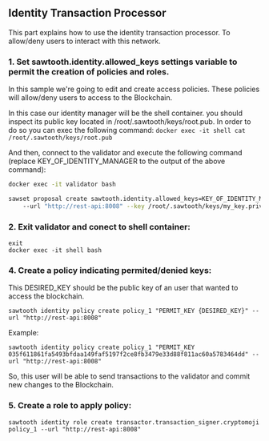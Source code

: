 ## Identity Transaction Processor

This part explains how to use the identity transaction processor. To allow/deny users to interact with this network.

### 1. Set sawtooth.identity.allowed_keys settings variable to permit the creation of policies and roles.

In this sample we're going to edit and create access policies. These policies will allow/deny users to access to the Blockchain.

In this case our identity manager will be the shell container. you should inspect its public key located in /root/.sawtooth/keys/root.pub. In order to do so you can exec the following command: ``docker exec -it shell cat /root/.sawtooth/keys/root.pub``

And then, connect to the validator and execute the following command (replace KEY_OF_IDENTITY_MANAGER to the output of the above command):

```bash
docker exec -it validator bash

sawset proposal create sawtooth.identity.allowed_keys=KEY_OF_IDENTITY_MANAGER 
    --url "http://rest-api:8008" --key /root/.sawtooth/keys/my_key.priv
```

### 2.  Exit validator and conect to shell container:
```
exit
docker exec -it shell bash
```

### 4. Create a policy indicating permited/denied keys:

This DESIRED_KEY should be the public key of an user that wanted to access the blockchain.
```
sawtooth identity policy create policy_1 "PERMIT_KEY {DESIRED_KEY}" --url "http://rest-api:8008"
```
Example:
```
sawtooth identity policy create policy_1 "PERMIT_KEY 035f611861fa5493bfdaa149faf5197f2ce8fb3479e33d88f811ac60a5783464dd" --url "http://rest-api:8008"
```
So, this user will be able to send transactions to the validator and commit new changes to the Blockchain.

### 5. Create a role to apply policy:
```
sawtooth identity role create transactor.transaction_signer.cryptomoji policy_1 --url "http://rest-api:8008"
```
